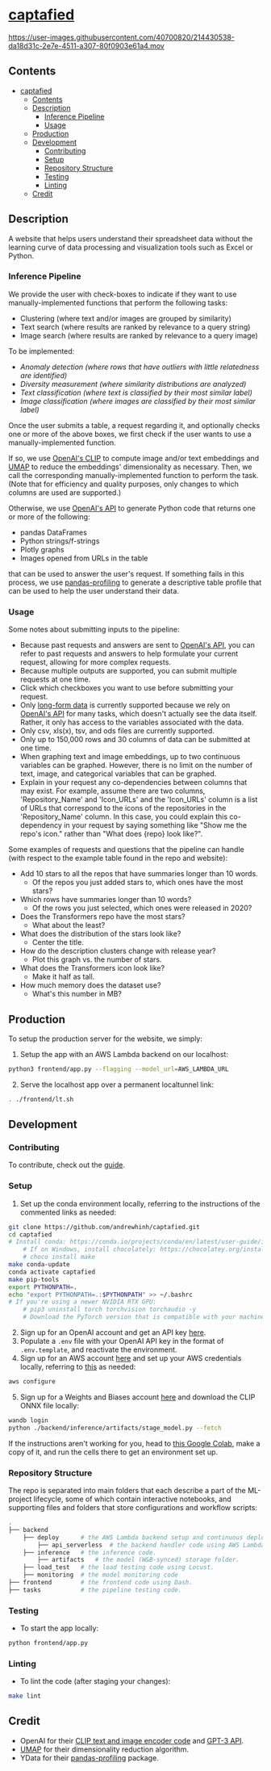 # [captafied](https://captafied.loca.lt/)

<https://user-images.githubusercontent.com/40700820/214430538-da18d31c-2e7e-4511-a307-80f0903e61a4.mov>

## Contents

- [captafied](#captafied)
  - [Contents](#contents)
  - [Description](#description)
    - [Inference Pipeline](#inference-pipeline)
    - [Usage](#usage)
  - [Production](#production)
  - [Development](#development)
    - [Contributing](#contributing)
    - [Setup](#setup)
    - [Repository Structure](#repository-structure)
    - [Testing](#testing)
    - [Linting](#linting)
  - [Credit](#credit)

## Description

A website that helps users understand their spreadsheet data without the learning curve of data processing and visualization tools such as Excel or Python.

### Inference Pipeline

We provide the user with check-boxes to indicate if they want to use manually-implemented functions that perform the following tasks:

- Clustering (where text and/or images are grouped by similarity)
- Text search (where results are ranked by relevance to a query string)
- Image search (where results are ranked by relevance to a query image)

To be implemented:

- *Anomaly detection (where rows that have outliers with little relatedness are identified)*
- *Diversity measurement (where similarity distributions are analyzed)*
- *Text classification (where text is classified by their most similar label)*
- *Image classification (where images are classified by their most similar label)*
  
Once the user submits a table, a request regarding it, and optionally checks one or more of the above boxes, we first check if the user wants to use a manually-implemented function.

If so, we use [OpenAI's CLIP](#credit) to compute image and/or text embeddings and [UMAP](#credit) to reduce the embeddings' dimensionality as necessary. Then, we call the corresponding manually-implemented function to perform the task. (Note that for efficiency and quality purposes, only changes to which columns are used are supported.)

Otherwise, we use [OpenAI's API](#credit) to generate Python code that returns one or more of the following:

- pandas DataFrames
- Python strings/f-strings
- Plotly graphs
- Images opened from URLs in the table

that can be used to answer the user's request. If something fails in this process, we use [pandas-profiling](#credit) to generate a descriptive table profile that can be used to help the user understand their data.

### Usage

Some notes about submitting inputs to the pipeline:

- Because past requests and answers are sent to [OpenAI's API](#credit), you can refer to past requests and answers to help formulate your current request, allowing for more complex requests.
- Because multiple outputs are supported, you can submit multiple requests at one time.
- Click which checkboxes you want to use before submitting your request.
- Only [long-form data](https://seaborn.pydata.org/tutorial/data_structure.html#long-form-vs-wide-form-data) is currently supported because we rely on [OpenAI's API](#credit) for many tasks, which doesn't actually see the data itself. Rather, it only has access to the variables associated with the data.
- Only csv, xls(x), tsv, and ods files are currently supported.
- Only up to 150,000 rows and 30 columns of data can be submitted at one time.
- When graphing text and image embeddings, up to two continuous variables can be graphed. However, there is no limit on the number of text, image, and categorical variables that can be graphed.
- Explain in your request any co-dependencies between columns that may exist. For example, assume there are two columns, 'Repository_Name' and 'Icon_URLs' and the 'Icon_URLs' column is a list of URLs that correspond to the icons of the repositories in the 'Repository_Name' column. In this case, you could explain this co-dependency in your request by saying something like "Show me the repo's icon." rather than "What does {repo} look like?".

Some examples of requests and questions that the pipeline can handle (with respect to the example table found in the repo and website):

- Add 10 stars to all the repos that have summaries longer than 10 words.
  - Of the repos you just added stars to, which ones have the most stars?
- Which rows have summaries longer than 10 words?
  - Of the rows you just selected, which ones were released in 2020?
- Does the Transformers repo have the most stars?
  - What about the least?
- What does the distribution of the stars look like?
  - Center the title.
- How do the description clusters change with release year?
  - Plot this graph vs. the number of stars.
- What does the Transformers icon look like?
  - Make it half as tall.
- How much memory does the dataset use?
  - What's this number in MB?

## Production

To setup the production server for the website, we simply:

1. Setup the app with an AWS Lambda backend on our localhost:

```bash
python3 frontend/app.py --flagging --model_url=AWS_LAMBDA_URL
```

2. Serve the localhost app over a permanent localtunnel link:

```bash
. ./frontend/lt.sh
```

## Development

### Contributing

To contribute, check out the [guide](./CONTRIBUTING.MD).

### Setup

1. Set up the conda environment locally, referring to the instructions of the commented links as needed:

```bash
git clone https://github.com/andrewhinh/captafied.git
cd captafied
# Install conda: https://conda.io/projects/conda/en/latest/user-guide/install/index.html#regular-installation
    # If on Windows, install chocolately: https://chocolatey.org/install. Then, run:
    # choco install make
make conda-update 
conda activate captafied
make pip-tools
export PYTHONPATH=.
echo "export PYTHONPATH=.:$PYTHONPATH" >> ~/.bashrc
# If you're using a newer NVIDIA RTX GPU: 
    # pip3 uninstall torch torchvision torchaudio -y
    # Download the PyTorch version that is compatible with your machine: https://pytorch.org/get-started/locally/
```

2. Sign up for an OpenAI account and get an API key [here](https://beta.openai.com/account/api-keys).
3. Populate a `.env` file with your OpenAI API key in the format of `.env.template`, and reactivate the environment.
4. Sign up for an AWS account [here](https://us-west-2.console.aws.amazon.com/ecr/create-repository?region=us-west-2) and set up your AWS credentials locally, referring to [this](https://docs.aws.amazon.com/cli/latest/userguide/cli-configure-quickstart.html#cli-configure-quickstart-config) as needed:

```bash
aws configure
```

5. Sign up for a Weights and Biases account [here](https://wandb.ai/signup) and download the CLIP ONNX file locally:

```bash
wandb login
python ./backend/inference/artifacts/stage_model.py --fetch
```

If the instructions aren't working for you, head to [this Google Colab](https://colab.research.google.com/drive/1Z34DLHJm1i1e1tnknICujfZC6IaToU3k?usp=sharing), make a copy of it, and run the cells there to get an environment set up.

### Repository Structure

The repo is separated into main folders that each describe a part of the ML-project lifecycle, some of which contain interactive notebooks, and supporting files and folders that store configurations and workflow scripts:

```bash
.
├── backend   
    ├── deploy      # the AWS Lambda backend setup and continuous deployment code.
        ├── api_serverless  # the backend handler code using AWS Lambda.
    ├── inference   # the inference code.
        ├── artifacts   # the model (W&B-synced) storage folder.
    ├── load_test   # the load testing code using Locust.
    ├── monitoring  # the model monitoring code
├── frontend        # the frontend code using Dash.
├── tasks           # the pipeline testing code.
```

### Testing

- To start the app locally:

```bash
python frontend/app.py
```

### Linting

- To lint the code (after staging your changes):

```bash
make lint
```

## Credit

- OpenAI for their [CLIP text and image encoder code](https://huggingface.co/openai/clip-vit-base-patch16) and [GPT-3 API](https://openai.com/api/).
- [UMAP](https://umap-learn.readthedocs.io/en/latest/index.html) for their dimensionality reduction algorithm.
- YData for their [pandas-profiling](https://github.com/ydataai/pandas-profiling) package.
